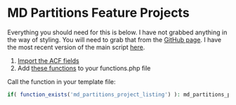 # MD Partitions Feature Projects

Everything you should need for this is below. I have not grabbed anything in the way of styling. You will need to grab that from the [GitHub page](https://github.com/rejas/imagelightbox). I have the most recent version of the main script [here](lightbox.js).

1. [Import the ACF fields](feature-projects.json)
2. Add [these functions](functions.php) to your functions.php file

Call the function in your template file:
```php
if( function_exists('md_partitions_project_listing') ): md_partitions_project_listing(); endif;
```